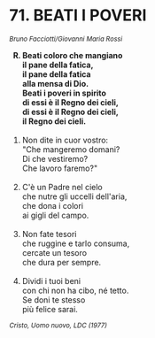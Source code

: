# 71. BEATI I POVERI

<sub><i>Bruno Facciotti/Giovanni Maria Rossi</i></sub>
<ol>
	<b><li type="A" value="18">Beati coloro che mangiano<br>
		il pane della fatica,<br>
        il pane della fatica<br>
		alla mensa di Dio.<br>
        Beati i poveri in spirito<br>
        di essi è il Regno dei cieli,<br>
        di essi è il Regno dei cieli,<br>
        il Regno dei cieli.</li></b><br>
	<li value="1">Non dite in cuor vostro:<br>
		"Che mangeremo domani?<br>
		Di che vestiremo?<br>
		Che lavoro faremo?"</li><br>
	<li>C'è un Padre nel cielo<br>
		che nutre gli uccelli dell'aria,<br>
		che dona i colori<br>
		ai gigli del campo.</li><br>
	<li>Non fate tesori<br>
		che ruggine e tarlo consuma,<br>
		cercate un tesoro<br>
		che dura per sempre.</li><br>
	<li>Dividi i tuoi beni<br>
		con chi non ha cibo, né tetto.<br>
		Se doni te stesso<br>
		più felice sarai.</li>
</ol>
<sub><i>Cristo, Uomo nuovo, LDC (1977)</i></sub>
